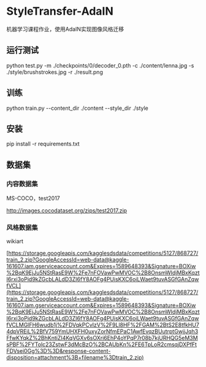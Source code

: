 # StyleTransfer-AdaIN

机器学习课程作业，使用AdaIN实现图像风格迁移

## 运行测试
python test.py -m ./checkpoints/0/decoder_0.pth -c ./content/lenna.jpg -s ./style/brushstrokes.jpg -r ./result.png

## 训练
python train.py --content_dir ./content --style_dir ./style

## 安装
pip install -r requirements.txt

## 数据集

### 内容数据集

MS-COCO，test2017

http://images.cocodataset.org/zips/test2017.zip

### 风格数据集

wikiart

[https://storage.googleapis.com/kagglesdsdata/competitions/5127/868727/train_2.zip?GoogleAccessId=web-data@kaggle-161607.iam.gserviceaccount.com&Expires=1589648393&Signature=BOXiw%2BqK9EjJu5NStRasE9W%2Fe7nFOVawPwMVOC%2B8OnsmWIdjMBxKqztI6rxi3oPid9kZGcbLALdD3ZI6fY8AOFg4PUisKXC6oiLWaet9tuvASGfGAnZqwfVCL](https://storage.googleapis.com/kagglesdsdata/competitions/5127/868727/train_2.zip?GoogleAccessId=web-data@kaggle-161607.iam.gserviceaccount.com&Expires=1589648393&Signature=BOXiw%2BqK9EjJu5NStRasE9W%2Fe7nFOVawPwMVOC%2B8OnsmWIdjMBxKqztI6rxi3oPid9kZGcbLALdD3ZI6fY8AOFg4PUisKXC6oiLWaet9tuvASGfGAnZqwfVCLMGlFH6wudb1j%2FDVqkPCvIzV%2F9Ll8HF%2FGAM%2BtS2E8tfkHU74dpVREiL%2BfV759YmUHXFH0uxyZorNfmEPaC1AwfEvqzBUutrptGwjjJqh3FfwKYqkZ%2BhKntiZI4KqVGXv6sOXri6EhP4oYPqP7r08b7kjURHQG5eM3MsPBF%2FYTolc23ZstwF3dMcBzO%2BCAUbKn%2FE6TpLoR2cmsqjDXPfFtFDVsei0Gg%3D%3D&response-content-disposition=attachment%3B+filename%3Dtrain_2.zip)